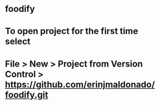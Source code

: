 # foodify

# To open project for the first time select 
# File > New > Project from Version Control > https://github.com/erinjmaldonado/foodify.git
